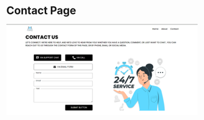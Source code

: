 # Contact Page
![Image](https://github.com/ManishMay20/React-js-Projects/blob/main/Project%202%20Contact%20Page/public/project%202.png?raw=true)

